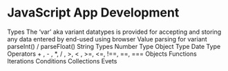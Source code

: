 # JavaScript App Development
Types
    The ‘var’ aka variant datatypes is provided for accepting and storing any data entered by end-used using browser
    Value parsing for variant
        parseInt() / parseFloat()
        String Types
        Number Type 
        Object Type 
            Date Type
Operators
    + , - , *, / , >, < , >=, <=, !==, ==, ===
Objects
Functions
Iterations
Conditions
Collections
Evets
